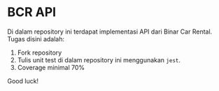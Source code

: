 # BCR API

Di dalam repository ini terdapat implementasi API dari Binar Car Rental.
Tugas disini adalah:
1. Fork repository
2. Tulis unit test di dalam repository ini menggunakan `jest`.
3. Coverage minimal 70%

Good luck!